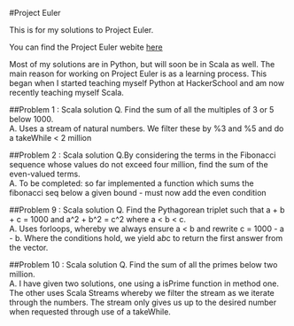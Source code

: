#Project Euler

This is for my solutions to Project Euler.

You can find the Project Euler webite <a href='http://projecteuler.net/'>here</a>

Most of my solutions are in Python, but will soon be in Scala as well. The main reason for working on Project Euler is as a learning process. This began when I started teaching myself Python at HackerSchool and am now recently teaching myself Scala. 

##Problem 1 : Scala solution
Q. Find the sum of all the multiples of 3 or 5 below 1000.  
A. Uses a stream of natural numbers. We filter these by %3 and %5 and do a takeWhile < 2 million

##Problem 2 : Scala solution
Q.By considering the terms in the Fibonacci sequence whose values do not exceed four million, find the sum of the even-valued terms.  
A. To be completed: so far implemented a function which sums the fibonacci seq below a given bound - must now add the even condition

##Problem 9 : Scala solution
Q. Find the Pythagorean triplet such that a + b + c = 1000 and a^2 + b^2 = c^2 where a &lt; b &lt;  c.  
A. Uses forloops, whereby we always ensure a &lt; b and rewrite c = 1000 - a - b. Where the conditions hold, we yield a*b*c to return the first answer from the vector.

##Problem 10 : Scala solution
Q. Find the sum of all the primes below two million.  
A. I have given two solutions, one using a isPrime function in method one. The other uses Scala Streams whereby we filter the stream as we iterate through the numbers. The stream only gives us up to the desired number when requested through use of a takeWhile.

